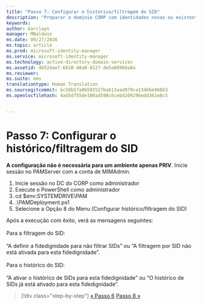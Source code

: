 ```yaml
---
title: "Passo 7: Configurar o histórico/filtragem do SID"
description: "Preparar o domínio CORP com identidades novas ou existentes para ser gerido pelo Privileged Identity Manager através de scripts"
keywords: 
author: barclayn
manager: MBaldwin
ms.date: 09/27/2016
ms.topic: article
ms.prod: microsoft-identity-manager
ms.service: microsoft-identity-manager
ms.technology: active-directory-domain-services
ms.assetid: 4b524ae7-6610-40a0-8127-de5a08988a8a
ms.reviewer: 
ms.suite: ems
translationtype: Human Translation
ms.sourcegitcommit: bc56b57a06592527bab13aad879ca13466e968b3
ms.openlocfilehash: 4ad5d755de100ad598c6cebd209296edd361e8c5


---
```


# Passo 7: Configurar o histórico/filtragem do SID

**A configuração não é necessária para um ambiente apenas PRIV**. Inicie sessão no PAMServer com a conta de MIMAdmin.

1. Inicie sessão no DC do CORP como administrador
2. Execute o PowerShell como administrador
3. cd $env:SYSTEMDRIVE\PAM
4. .\PAMDeployment.ps1
5. Selecione a Opção 8 do Menu (Configurar histórico/filtragem do SID)

Após a execução com êxito, verá as mensagens seguintes:<br/></br>
Para a filtragem do SID: <br/></br>
“A definir a fidedignidade para não filtrar SIDs” ou “A filtragem por SID não está ativada para esta fidedignidade”. </br></br>
Para o histórico do SID: </br></br>
“A ativar o histórico de SIDs para esta fidedignidade” ou “O histórico de SIDs já está ativado para esta fidedignidade”.

>[!div class="step-by-step"]
[« Passo 6](sp1-step6-setup-pam-trust.md)
[Passo 8 »](sp1-step8-pam-deployment-verification.md)



<!--HONumber=Oct16_HO1-->


